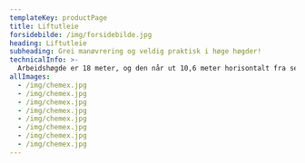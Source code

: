 ```yaml
---
templateKey: productPage
title: Liftutleie
forsidebilde: /img/forsidebilde.jpg
heading: Liftutleie
subheading: Grei manøvrering og veldig praktisk i høge høgder!
technicalInfo: >-
  Arbeidshøgde er 18 meter, og den når ut 10,6 meter horisontalt fra sentrum. Grei manøvrering og svært praktisk i høge høyder!
allImages:
  - /img/chemex.jpg
  - /img/chemex.jpg
  - /img/chemex.jpg
  - /img/chemex.jpg
  - /img/chemex.jpg
  - /img/chemex.jpg
  - /img/chemex.jpg
  - /img/chemex.jpg
---
```

